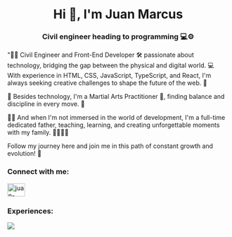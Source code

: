 <h1 align="center">Hi 👋, I'm Juan Marcus</h1>
<h3 align="center">Civil engineer heading to programming 💻⚙️ </h3>


"👨‍💼 Civil Engineer and Front-End Developer 🛠️ passionate about technology, bridging the gap between the physical and digital world. 💻 With experience in HTML, CSS, JavaScript, TypeScript, and React, I'm always seeking creative challenges to shape the future of the web. 🚀

🥋 Besides technology, I'm a Martial Arts Practitioner 🥋, finding balance and discipline in every move. 💪

👨‍👦 And when I'm not immersed in the world of development, I'm a full-time dedicated father, teaching, learning, and creating unforgettable moments with my family. 👨‍👩‍👧‍👦

Follow my journey here and join me in this path of constant growth and evolution! 🌟 

<h3 align="left">Connect with me:</h3>
<p align="left">
<a href="https://www.linkedin.com/in/juan-marcus/" target="_blank"><img align="center" src="https://raw.githubusercontent.com/rahuldkjain/github-profile-readme-generator/master/src/images/icons/Social/linked-in-alt.svg" alt="juan-marcus" height="30" width="40" /></a>
</p>

<h3>Experiences:</h3>
<p>
  <a href="https://skillicons.dev">
    <img align="center" src="https://skillicons.dev/icons?i=html,css,js,ts,react" />
  </a>
</p>

